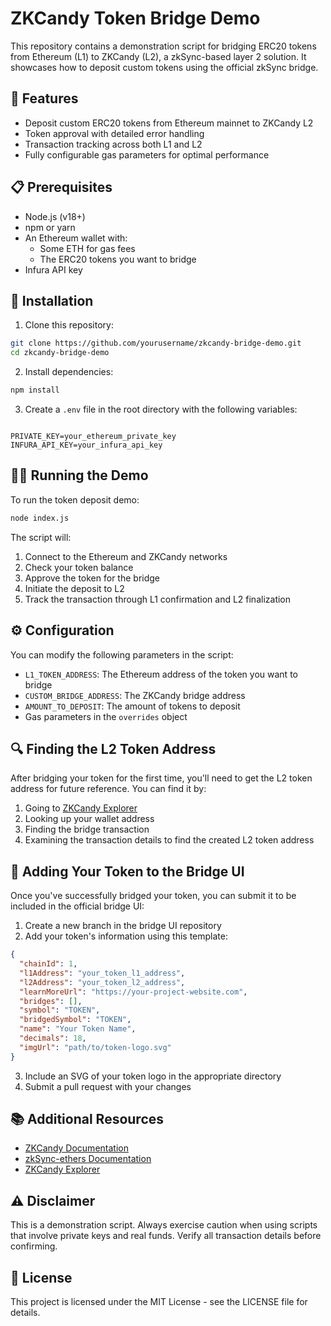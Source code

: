# ZKCandy Token Bridge Demo  
  
This repository contains a demonstration script for bridging ERC20 tokens from Ethereum (L1) to ZKCandy (L2), a zkSync-based layer 2 solution. It showcases how to deposit custom tokens using the official zkSync bridge.  
  
## 🚀 Features  
  
- Deposit custom ERC20 tokens from Ethereum mainnet to ZKCandy L2  
- Token approval with detailed error handling  
- Transaction tracking across both L1 and L2  
- Fully configurable gas parameters for optimal performance  
  
## 📋 Prerequisites  
  
- Node.js (v18+)  
- npm or yarn  
- An Ethereum wallet with:  
  - Some ETH for gas fees  
  - The ERC20 tokens you want to bridge  
- Infura API key  
  
## 🔧 Installation  
  
1. Clone this repository:  
```bash  
git clone https://github.com/yourusername/zkcandy-bridge-demo.git  
cd zkcandy-bridge-demo  

```  
  
2. Install dependencies:  
```bash  
npm install  

```  
  
3. Create a `.env` file in the root directory with the following variables:  
```
  
PRIVATE_KEY=your_ethereum_private_key  
INFURA_API_KEY=your_infura_api_key  

```  
  
## 🏃‍♂️ Running the Demo  
  
To run the token deposit demo:  
  
```bash  
node index.js  

```  
  
The script will:  
1. Connect to the Ethereum and ZKCandy networks  
2. Check your token balance  
3. Approve the token for the bridge  
4. Initiate the deposit to L2  
5. Track the transaction through L1 confirmation and L2 finalization  
  
## ⚙️ Configuration  
  
You can modify the following parameters in the script:  
  
- `L1_TOKEN_ADDRESS`: The Ethereum address of the token you want to bridge  
- `CUSTOM_BRIDGE_ADDRESS`: The ZKCandy bridge address   
- `AMOUNT_TO_DEPOSIT`: The amount of tokens to deposit  
- Gas parameters in the `overrides` object  
  
## 🔍 Finding the L2 Token Address  
  
After bridging your token for the first time, you'll need to get the L2 token address for future reference. You can find it by:  
  
1. Going to [ZKCandy Explorer](https://explorer.zkcandy.io)  
2. Looking up your wallet address  
3. Finding the bridge transaction  
4. Examining the transaction details to find the created L2 token address  
  
## 🌉 Adding Your Token to the Bridge UI  
  
Once you've successfully bridged your token, you can submit it to be included in the official bridge UI:  
  
1. Create a new branch in the bridge UI repository  
2. Add your token's information using this template:  
  
```json  
{  
  "chainId": 1,  
  "l1Address": "your_token_l1_address",  
  "l2Address": "your_token_l2_address",  
  "learnMoreUrl": "https://your-project-website.com",  
  "bridges": [],  
  "symbol": "TOKEN",  
  "bridgedSymbol": "TOKEN",  
  "name": "Your Token Name",  
  "decimals": 18,  
  "imgUrl": "path/to/token-logo.svg"  
}  

```  
  
3. Include an SVG of your token logo in the appropriate directory  
4. Submit a pull request with your changes  
  
## 📚 Additional Resources  
  
- [ZKCandy Documentation](https://docs.zkcandyapi.com)  
- [zkSync-ethers Documentation](https://sdk.zksync.io/js/ethers)  
- [ZKCandy Explorer](https://explorer.zkcandy.io)  
  
## ⚠️ Disclaimer  
  
This is a demonstration script. Always exercise caution when using scripts that involve private keys and real funds. Verify all transaction details before confirming.  
  
## 📜 License  
  
This project is licensed under the MIT License - see the LICENSE file for details. 
  

